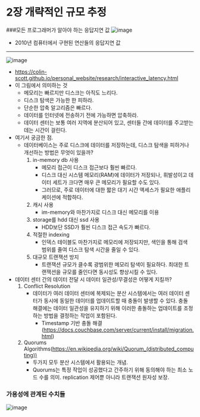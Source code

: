 # 2장 개략적인 규모 추정
###모든 프로그래머가 알아야 하는 응답지연 값
![image](https://github.com/junchanpp/2023-system-design-interview-2nd/assets/49396352/fda6ba02-2f73-4a35-977f-e817f688d424)
- 2010년 컴퓨터에서 구현된 연산들의 응답지연 값
------

  
![image](https://github.com/junchanpp/2023-system-design-interview-2nd/assets/49396352/87488824-8ad3-4b50-910d-2226f8582350)
- https://colin-scott.github.io/personal_website/research/interactive_latency.html
- 이 그림에서 의미하는 것
  - 메모리는 빠르지만 디스크는 아직도 느리다.
  - 디스크 탐색은 가능한 한 피하라.
  - 단순한 압축 알고리즘은 빠르다.
  - 데이터를 인터넷에 전송하기 전에 가능하면 압축하라.
  - 데이터 센터는 보통 여러 지역에 분산되어 있고, 센터들 간에 데이터를 주고받는 데는 시간이 걸린다.
- 여기서 궁금한 점.
  - 데이터베이스는 주로 디스크에 데이터를 저장하는데, 디스크 탐색을 피하거나 개선하는 방법은 무엇이 있을까?
    1. in-memory db 사용
       - 메모리 접근이 디스크 접근보다 훨씬 빠르다.
       - 디스크 대신 시스템 메모리(RAM)에 데이터가 저장되나, 휘발성이고 데이터 세트가 크다면 매우 큰 메모리가 필요할 수도 있다.
       - 그러므로, 주로 데이터에 대한 짧은 대기 시간 액세스가 필요한 애플리케이션에 적합하다.
    2. 캐시 사용
       - im-memory와 마찬가지로 디스크 대신 메모리를 이용
    3. storage를 hdd 대신 ssd 사용
       - HDD보단 SSD가 훨씬 디스크 접근 속도가 빠르다.
    4. 적절한 indexing
       - 인덱스 테이블도 마찬가지로 메모리에 저장되지만, 색인을 통해 검색 범위를 줄여 디스크 탐색 시간을 줄일 수 있다.
    5. 대규모 트랜잭션 방지
       - 트랜잭션 규모가 클수록 광범위한 메모리 탐색이 필요하다. 최대한 트랜잭션을 규모를 줄인다면 동시성도 향상시킬 수 있다.
- 데이터 센터 간의 데이터 전달 시 데이터 일관성/무결성은 어떻게 지킬까?
  1. Conflict Resolution
     - 데이터가 여러 데이터 센터에 복제되는 분산 시스템에서는 여러 데이터 센터가 동시에 동일한 데이터를 업데이트할 때 충돌이 발생할 수 있다. 충돌 해결에는 데이터 일관성을 유지하기 위해 이러한 충돌하는 업데이트를 조정하는 방법을 결정하는 작업이 포함된다.
       - Timestamp 기반 충돌 해결(https://docs.couchbase.com/server/current/install/migration.html)
  2. Quorums Algorithms(https://en.wikipedia.org/wiki/Quorum_(distributed_computing))
     - 두가지 모두 분산 시스템에서 활용되는 개념.
     - Quorums는 특정 작업이 성공했다고 간주하기 위해 동의해야 하는 최소 노드 수를 의미. replication 제어뿐 아니라 트랜잭션 원자성 보장.


### 가용성에 관계된 수치들
![image](https://github.com/junchanpp/2023-system-design-interview-2nd/assets/49396352/44a31601-070e-4e6a-a54c-9fb3b812482b)
